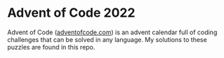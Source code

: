 # Advent of Code 2022

Advent of Code ([adventofcode.com](https://adventofcode.com)) is an advent calendar full of coding challenges that can be solved in any language. My solutions to these puzzles are found in this repo.
